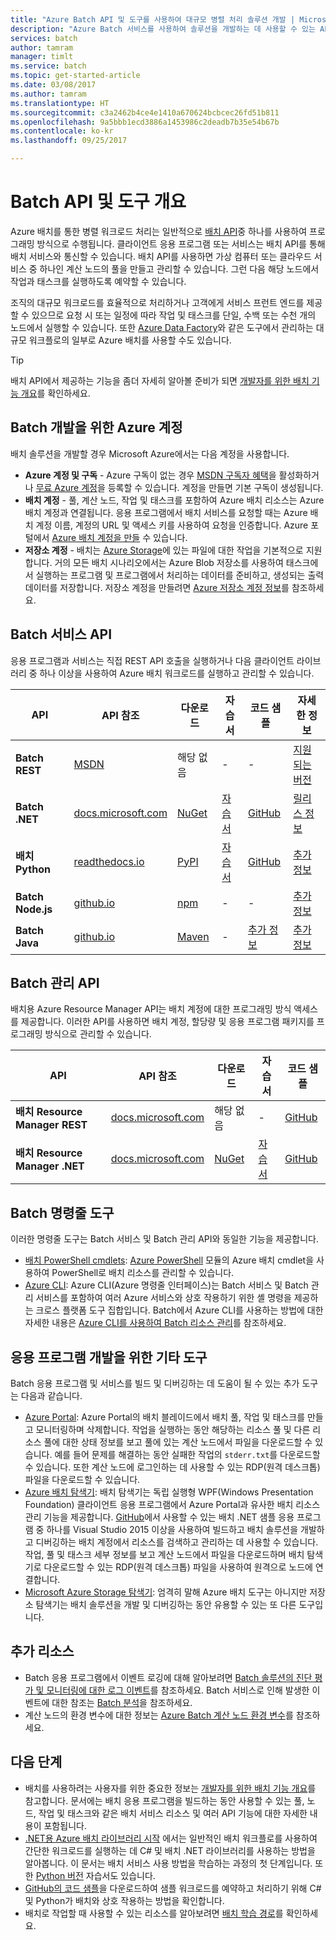 ```yaml
---
title: "Azure Batch API 및 도구를 사용하여 대규모 병렬 처리 솔루션 개발 | Microsoft Docs"
description: "Azure Batch 서비스를 사용하여 솔루션을 개발하는 데 사용할 수 있는 API 및 도구에 대해 알아봅니다."
services: batch
author: tamram
manager: timlt
ms.service: batch
ms.topic: get-started-article
ms.date: 03/08/2017
ms.author: tamram
ms.translationtype: HT
ms.sourcegitcommit: c3a2462b4ce4e1410a670624bcbcec26fd51b811
ms.openlocfilehash: 9a5bbb1ecd3886a1453986c2deadb7b35e54b67b
ms.contentlocale: ko-kr
ms.lasthandoff: 09/25/2017

---
```



# <a name="overview-of-batch-apis-and-tools"></a>Batch API 및 도구 개요

Azure 배치를 통한 병렬 워크로드 처리는 일반적으로 [배치 API](#batch-development-apis)중 하나를 사용하여 프로그래밍 방식으로 수행됩니다. 클라이언트 응용 프로그램 또는 서비스는 배치 API를 통해 배치 서비스와 통신할 수 있습니다. 배치 API를 사용하면 가상 컴퓨터 또는 클라우드 서비스 중 하나인 계산 노드의 풀을 만들고 관리할 수 있습니다. 그런 다음 해당 노드에서 작업과 태스크를 실행하도록 예약할 수 있습니다. 

조직의 대규모 워크로드를 효율적으로 처리하거나 고객에게 서비스 프런트 엔드를 제공할 수 있으므로 요청 시 또는 일정에 따라 작업 및 태스크를 단일, 수백 또는 수천 개의 노드에서 실행할 수 있습니다. 또한 [Azure Data Factory](../data-factory/v1/data-factory-data-processing-using-batch.md?toc=%2fazure%2fbatch%2ftoc.json)와 같은 도구에서 관리하는 대규모 워크플로의 일부로 Azure 배치를 사용할 수도 있습니다.

> [!TIP]
> 배치 API에서 제공하는 기능을 좀더 자세히 알아볼 준비가 되면 [개발자를 위한 배치 기능 개요](batch-api-basics.md)를 확인하세요.
> 
> 

## <a name="azure-accounts-for-batch-development"></a>Batch 개발을 위한 Azure 계정
배치 솔루션을 개발할 경우 Microsoft Azure에서는 다음 계정을 사용합니다.

* **Azure 계정 및 구독** - Azure 구독이 없는 경우 [MSDN 구독자 혜택][msdn_benefits]을 활성화하거나 [무료 Azure 계정][free_account]을 등록할 수 있습니다. 계정을 만들면 기본 구독이 생성됩니다.
* **배치 계정** - 풀, 계산 노드, 작업 및 태스크를 포함하여 Azure 배치 리소스는 Azure 배치 계정과 연결됩니다. 응용 프로그램에서 배치 서비스를 요청할 때는 Azure 배치 계정 이름, 계정의 URL 및 액세스 키를 사용하여 요청을 인증합니다. Azure 포털에서 [Azure 배치 계정을 만들](batch-account-create-portal.md) 수 있습니다.
* **저장소 계정** - 배치는 [Azure Storage][azure_storage]에 있는 파일에 대한 작업을 기본적으로 지원합니다. 거의 모든 배치 시나리오에서는 Azure Blob 저장소를 사용하여 태스크에서 실행하는 프로그램 및 프로그램에서 처리하는 데이터를 준비하고, 생성되는 출력 데이터를 저장합니다. 저장소 계정을 만들려면 [Azure 저장소 계정 정보](../storage/common/storage-create-storage-account.md)를 참조하세요.

## <a name="batch-service-apis"></a>Batch 서비스 API

응용 프로그램과 서비스는 직접 REST API 호출을 실행하거나 다음 클라이언트 라이브러리 중 하나 이상을 사용하여 Azure 배치 워크로드를 실행하고 관리할 수 있습니다.

| API | API 참조 | 다운로드 | 자습서 | 코드 샘플 | 자세한 정보 |
| --- | --- | --- | --- | --- | --- |
| **Batch REST** |[MSDN][batch_rest] |해당 없음 |- |- | [지원되는 버전](https://docs.microsoft.com/rest/api/batchservice/batch-service-rest-api-versioning) |
| **Batch .NET** |[docs.microsoft.com][api_net] |[NuGet ][api_net_nuget] |[자습서](batch-dotnet-get-started.md) |[GitHub][api_sample_net] | [릴리스 정보](http://aka.ms/batch-net-dataplane-changelog) |
| **배치 Python** |[readthedocs.io][api_python] |[PyPI][api_python_pypi] |[자습서](batch-python-tutorial.md)|[GitHub][api_sample_python] | [추가 정보](https://github.com/Azure/azure-sdk-for-python/blob/master/doc/batch.rst) |
| **Batch Node.js** |[github.io][api_nodejs] |[npm][api_nodejs_npm] |- |- | [추가 정보](https://github.com/Azure/azure-sdk-for-node/tree/master/lib/services/batch) |
| **Batch Java** |[github.io][api_java] |[Maven][api_java_jar] |- |[추가 정보][api_sample_java] | [추가 정보](https://github.com/Azure/azure-batch-sdk-for-java)|

## <a name="batch-management-apis"></a>Batch 관리 API

배치용 Azure Resource Manager API는 배치 계정에 대한 프로그래밍 방식 액세스를 제공합니다. 이러한 API를 사용하면 배치 계정, 할당량 및 응용 프로그램 패키지를 프로그래밍 방식으로 관리할 수 있습니다.  

| API | API 참조 | 다운로드 | 자습서 | 코드 샘플 |
| --- | --- | --- | --- | --- |
| **배치 Resource Manager REST** |[docs.microsoft.com][api_rest_mgmt] |해당 없음 |- |[GitHub](https://github.com/Azure-Samples/batch-dotnet-manage-batch-accounts) |
| **배치 Resource Manager .NET** |[docs.microsoft.com][api_net_mgmt] |[NuGet ][api_net_mgmt_nuget] | [자습서](batch-management-dotnet.md) |[GitHub][api_sample_net] |

## <a name="batch-command-line-tools"></a>Batch 명령줄 도구

이러한 명령줄 도구는 Batch 서비스 및 Batch 관리 API와 동일한 기능을 제공합니다. 

* [배치 PowerShell cmdlets][batch_ps]: [Azure PowerShell](/powershell/azure/overview) 모듈의 Azure 배치 cmdlet을 사용하여 PowerShell로 배치 리소스를 관리할 수 있습니다.
* [Azure CLI](/cli/azure/overview): Azure CLI(Azure 명령줄 인터페이스)는 Batch 서비스 및 Batch 관리 서비스를 포함하여 여러 Azure 서비스와 상호 작용하기 위한 셸 명령을 제공하는 크로스 플랫폼 도구 집합입니다. Batch에서 Azure CLI를 사용하는 방법에 대한 자세한 내용은 [Azure CLI를 사용하여 Batch 리소스 관리](batch-cli-get-started.md)를 참조하세요.

## <a name="other-tools-for-application-development"></a>응용 프로그램 개발을 위한 기타 도구

Batch 응용 프로그램 및 서비스를 빌드 및 디버깅하는 데 도움이 될 수 있는 추가 도구는 다음과 같습니다.

* [Azure Portal][portal]: Azure Portal의 배치 블레이드에서 배치 풀, 작업 및 태스크를 만들고 모니터링하며 삭제합니다. 작업을 실행하는 동안 해당하는 리소스 풀 및 다른 리소스 풀에 대한 상태 정보를 보고 풀에 있는 계산 노드에서 파일을 다운로드할 수 있습니다. 예를 들어 문제를 해결하는 동안 실패한 작업의 `stderr.txt`를 다운로드할 수 있습니다. 또한 계산 노드에 로그인하는 데 사용할 수 있는 RDP(원격 데스크톱) 파일을 다운로드할 수 있습니다.
* [Azure 배치 탐색기][batch_explorer]: 배치 탐색기는 독립 실행형 WPF(Windows Presentation Foundation) 클라이언트 응용 프로그램에서 Azure Portal과 유사한 배치 리소스 관리 기능을 제공합니다. [GitHub][github_samples]에서 사용할 수 있는 배치 .NET 샘플 응용 프로그램 중 하나를 Visual Studio 2015 이상을 사용하여 빌드하고 배치 솔루션을 개발하고 디버깅하는 배치 계정에서 리소스를 검색하고 관리하는 데 사용할 수 있습니다. 작업, 풀 및 태스크 세부 정보를 보고 계산 노드에서 파일을 다운로드하며 배치 탐색기로 다운로드할 수 있는 RDP(원격 데스크톱) 파일을 사용하여 원격으로 노드에 연결합니다.
* [Microsoft Azure Storage 탐색기][storage_explorer]: 엄격히 말해 Azure 배치 도구는 아니지만 저장소 탐색기는 배치 솔루션을 개발 및 디버깅하는 동안 유용할 수 있는 또 다른 도구입니다.

## <a name="additional-resources"></a>추가 리소스

- Batch 응용 프로그램에서 이벤트 로깅에 대해 알아보려면 [Batch 솔루션의 진단 평가 및 모니터링에 대한 로그 이벤트](batch-diagnostics.md)를 참조하세요. Batch 서비스로 인해 발생한 이벤트에 대한 참조는 [Batch 분석](batch-analytics.md)을 참조하세요.
- 계산 노드의 환경 변수에 대한 정보는 [Azure Batch 계산 노드 환경 변수](batch-compute-node-environment-variables.md)를 참조하세요.

## <a name="next-steps"></a>다음 단계

* 배치를 사용하려는 사용자를 위한 중요한 정보는 [개발자를 위한 배치 기능 개요](batch-api-basics.md)를 참고합니다. 문서에는 배치 응용 프로그램을 빌드하는 동안 사용할 수 있는 풀, 노드, 작업 및 태스크와 같은 배치 서비스 리소스 및 여러 API 기능에 대한 자세한 내용이 포함됩니다.
* [.NET용 Azure 배치 라이브러리 시작](batch-dotnet-get-started.md) 에서는 일반적인 배치 워크플로를 사용하여 간단한 워크로드를 실행하는 데 C# 및 배치 .NET 라이브러리를 사용하는 방법을 알아봅니다. 이 문서는 배치 서비스 사용 방법을 학습하는 과정의 첫 단계입니다. 또한 [Python 버전](batch-python-tutorial.md) 자습서도 있습니다.
* [GitHub의 코드 샘플][github_samples]을 다운로드하여 샘플 워크로드를 예약하고 처리하기 위해 C# 및 Python가 배치와 상호 작용하는 방법을 확인합니다.
* 배치로 작업할 때 사용할 수 있는 리소스를 알아보려면 [배치 학습 경로][learning_path]를 확인하세요.


[azure_storage]: https://azure.microsoft.com/services/storage/
[api_java]: http://azure.github.io/azure-sdk-for-java/
[api_java_jar]: http://search.maven.org/#search%7Cga%7C1%7Ca%3A%22azure-batch%22
[api_net]: https://msdn.microsoft.com/library/azure/mt348682.aspx
[api_net_nuget]: https://www.nuget.org/packages/Azure.Batch/
[api_rest_mgmt]: https://docs.microsoft.com/\rest/api/batchmanagement/
[api_net_mgmt]: https://msdn.microsoft.com/library/azure/mt463120.aspx
[api_net_mgmt_nuget]: https://www.nuget.org/packages/Microsoft.Azure.Management.Batch/
[api_nodejs]: http://azure.github.io/azure-sdk-for-node/azure-batch/latest/
[api_nodejs_npm]: https://www.npmjs.com/package/azure-batch
[api_python]: http://azure-sdk-for-python.readthedocs.io/en/latest/ref/azure.batch.html
[api_python_pypi]: https://pypi.python.org/pypi/azure-batch
[api_sample_net]: https://github.com/Azure/azure-batch-samples/tree/master/CSharp
[api_sample_python]: https://github.com/Azure/azure-batch-samples/tree/master/Python/Batch
[api_sample_java]: https://github.com/Azure/azure-batch-samples/tree/master/Java/
[batch_ps]: /powershell/resourcemanager/azurerm.batch/v2.7.0/azurerm.batch
[batch_rest]: https://msdn.microsoft.com/library/azure/Dn820158.aspx
[free_account]: https://azure.microsoft.com/free/
[github_samples]: https://github.com/Azure/azure-batch-samples
[learning_path]: https://azure.microsoft.com/documentation/learning-paths/batch/
[msdn_benefits]: https://azure.microsoft.com/pricing/member-offers/msdn-benefits-details/
[batch_explorer]: https://github.com/Azure/azure-batch-samples/tree/master/CSharp/BatchExplorer
[storage_explorer]: http://storageexplorer.com/
[portal]: https://portal.azure.com

